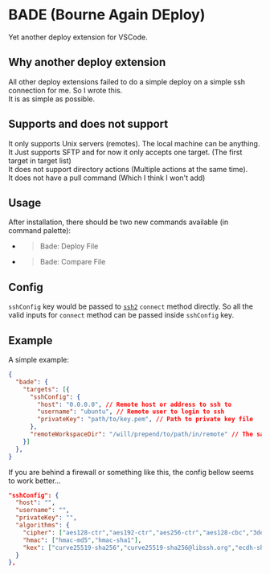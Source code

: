 # BADE (Bourne Again DEploy)
Yet another deploy extension for VSCode.

## Why another deploy extension
All other deploy extensions failed to do a simple deploy on a simple ssh connection for me. So I wrote this.<br>
It is as simple as possible. 

## Supports and does not support
It only supports Unix servers (remotes). The local machine can be anything.<br>
It Just supports SFTP and for now it only accepts one target. (The first target in target list)<br>
It does not support directory actions (Multiple actions at the same time).<br>
It does not have a pull command (Which I think I won't add)

## Usage
After installation, there should be two new commands available (in command palette):
- >Bade: Deploy File
- >Bade: Compare File

## Config
`sshConfig` key would be passed to <a href="https://www.npmjs.com/package/ssh2">`ssh2`</a> `connect` method directly. So all the valid inputs for `connect` method can be passed inside `sshConfig` key.

## Example
A simple example:
```json
{
  "bade": {
    "targets": [{
      "sshConfig": {
        "host": "0.0.0.0", // Remote host or address to ssh to
        "username": "ubuntu", // Remote user to login to ssh
        "privateKey": "path/to/key.pem", // Path to private key file
      },
      "remoteWorkspaceDir": "/will/prepend/to/path/in/remote" // The same as dir in other deploy extensions
    }]
  },
}
```

If you are behind a firewall or something like this, the config bellow seems to work better...
```json
"sshConfig": {
  "host": "",
  "username": "",
  "privateKey": "",
  "algorithms": {
    "cipher": ["aes128-ctr","aes192-ctr","aes256-ctr","aes128-cbc","3des-cbc"],
    "hmac": ["hmac-md5","hmac-sha1"],
    "kex": ["curve25519-sha256","curve25519-sha256@libssh.org","ecdh-sha2-nistp256","ecdh-sha2-nistp384","ecdh-sha2-nistp521","diffie-hellman-group-exchange-sha256","diffie-hellman-group16-sha512","diffie-hellman-group18-sha512","diffie-hellman-group14-sha256"]
  }
},

```
